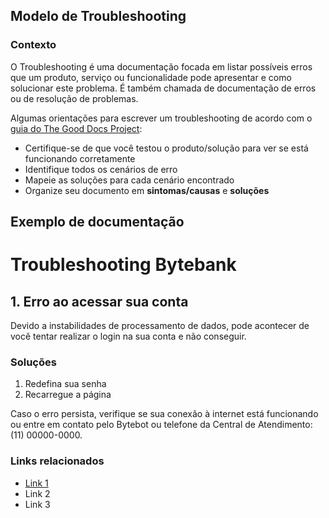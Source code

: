 ## Modelo de Troubleshooting

### Contexto 
O Troubleshooting é uma documentação focada em listar possíveis erros que um produto, serviço ou funcionalidade pode apresentar e como solucionar este problema. É também chamada de documentação de erros ou de resolução de problemas. 

Algumas orientações para escrever um troubleshooting de acordo com o [guia do The Good Docs Project](https://gitlab.com/tgdp/templates/-/blob/main/troubleshooting/guide-troubleshooting.md?ref_type=heads):

* Certifique-se de que você testou o produto/solução para ver se está funcionando corretamente
* Identifique todos os cenários de erro 
* Mapeie as soluções para cada cenário encontrado
* Organize seu documento em **sintomas/causas** e **soluções**

## Exemplo de documentação 

# Troubleshooting Bytebank 

## 1. Erro ao acessar sua conta
 
Devido a instabilidades de processamento de dados, pode acontecer de você tentar realizar o login na sua conta e não conseguir.

### Soluções 

1. Redefina sua senha 
2. Recarregue a página

Caso o erro persista, verifique se sua conexão à internet está funcionando ou entre em contato pelo Bytebot ou telefone da Central de Atendimento: (11) 00000-0000.

### Links relacionados 

* [Link 1](www.url.com.br)
* Link 2 
* Link 3
